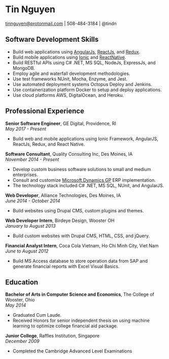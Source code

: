 # Tin Nguyen

tinnguyen@protonmail.com | 508-484-3184 | @tindn

## Software Development Skills

* Build web applications using [AngularJs](https://angular.io/), [ReactJs](https://reactjs.org/), and [Redux](https://redux.js.org/).
* Build mobile applications using [Ionic](http://ionicframework.com/) and [ReactNative](http://facebook.github.io/react-native/).
* Build RESTful APIs using C# .NET, MS SQL, NodeJs, ExpressJs, and MongoDB.
* Employ agile and waterfall development methodologies.
* Use test frameworks NUnit, Mocha, Enzyme, and Jest.
* Use automated deployment systems Octopus Deploy and Jenkins.
* Use containerization platform Docker to setup and deploy applications.
* Use cloud platforms AWS, DigitalOcean, and Heroku.

## Professional Experience

**Senior Software Engineer**, GE Digital, Providence, RI  
*May 2017 - Present*

* Build web and mobile applications using Ionic Framework, AngularJS, ReactJs, Redux, and React Native.

**Software Consultant**, Quality Consulting Inc, Des Moines, IA  
*November 2014 - Present*

* Develop custom business software solutions to small and medium enterprises.
* Consult and customize [Microsoft Dynamics GP](https://www.microsoft.com/en-us/dynamics365/gp-overview) ERP implementation.
* The technology stack included C# .NET, MS SQL, NUnit, and AngularJS.

**Web Developer**, Alliance Technologies, Des Moines, IA  
*June 2014 - October 2014*

* Build websites using Drupal CMS, custom plugins and themes.

**Web Developer Intern**, Birdeye Design, Wooster OH  
*January to August 2013*

* Build custom websites with Drupal CMS, HTML, CSS, and jQuery.

**Financial Analyst Intern**, Coca Cola Vietnam, Ho Chi Minh City, Viet Nam  
*June to August 2012*

* Build MS Access database to store operation data from SAP and generate financial reports with Excel Visual Basics.

## Education

**Bachelor of Arts in Computer Science and Economics**, The College of Wooster, Ohio  
*May 2014*

* Graduated Cum Laude.
* Received Honors for senior independent thesis on using machine learning to optimize college financial aid package.

**Junior College**, Raffles Institution, Singapore  
*December 2009*

* Completed the Cambridge Advanced Level Examinations